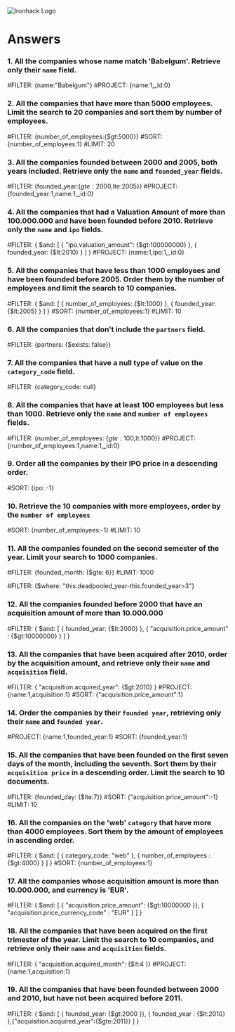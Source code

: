 ![Ironhack Logo](https://i.imgur.com/1QgrNNw.png)

# Answers

### 1. All the companies whose name match 'Babelgum'. Retrieve only their `name` field.

<!-- Your Code Goes Here -->
#FILTER: {name:"Babelgum"}
#PROJECT: {name:1,_id:0}

### 2. All the companies that have more than 5000 employees. Limit the search to 20 companies and sort them by **number of employees**.

<!-- Your Code Goes Here -->
#FILTER: {number_of_employees:{$gt:5000}}
#SORT: {number_of_employees:1}
#LIMIT: 20

### 3. All the companies founded between 2000 and 2005, both years included. Retrieve only the `name` and `founded_year` fields.

<!-- Your Code Goes Here -->
#FILTER: {founded_year:{$gte:2000,$lte:2005}} 
#PROJECT: {founded_year:1,name:1,_id:0} 

### 4. All the companies that had a Valuation Amount of more than 100.000.000 and have been founded before 2010. Retrieve only the `name` and `ipo` fields.

<!-- Your Code Goes Here -->
#FILTER: { $and: [ { "ipo.valuation_amount": {$gt:100000000} }, { founded_year: {$lt:2010} } ] }
#PROJECT: {name:1,ipo:1,_id:0}

### 5. All the companies that have less than 1000 employees and have been founded before 2005. Order them by the number of employees and limit the search to 10 companies.

<!-- Your Code Goes Here -->
#FILTER: { $and: [ { number_of_employees: {$lt:1000} }, { founded_year: {$lt:2005} } ] }
#SORT: {number_of_employees:1}
#LIMIT: 10

### 6. All the companies that don't include the `partners` field.

<!-- Your Code Goes Here -->
#FILTER: {partners: {$exists: false}}

### 7. All the companies that have a null type of value on the `category_code` field.

<!-- Your Code Goes Here -->
#FILTER: {category_code: null}

### 8. All the companies that have at least 100 employees but less than 1000. Retrieve only the `name` and `number of employees` fields.

<!-- Your Code Goes Here -->
#FILTER: {number_of_employees: {$gte:100,$lt:1000}}
#PROJECT: {number_of_employees:1,name:1,_id:0}

### 9. Order all the companies by their IPO price in a descending order.

<!-- Your Code Goes Here -->
#SORT: {ipo: -1}

### 10. Retrieve the 10 companies with more employees, order by the `number of employees`

<!-- Your Code Goes Here -->
#SORT: {number_of_employees:-1}
#LIMIT: 10

### 11. All the companies founded on the second semester of the year. Limit your search to 1000 companies.

<!-- Your Code Goes Here -->
#FILTER: {founded_month: {$gte: 6}}
#LIMIT: 1000

<!-- ### 12. All the companies that have been 'deadpooled' after the third year. -->

<!-- Your Code Goes Here -->
#FILTER: {$where: "this.deadpooled_year-this.founded_year>3"}



### 12. All the companies founded before 2000 that have an acquisition amount of more than 10.000.000

<!-- Your Code Goes Here -->
#FILTER: { $and: [ { founded_year: {$lt:2000} }, { "acquisition.price_amount" : {$gt:10000000} } ] }


### 13. All the companies that have been acquired after 2010, order by the acquisition amount, and retrieve only their `name` and `acquisition` field.

<!-- Your Code Goes Here -->
#FILTER: { "acquisition.acquired_year": {$gt:2010} }
#PROJECT: {name:1,acquisition:1}
#SORT: {"acquisition.price_amount":1}

### 14. Order the companies by their `founded year`, retrieving only their `name` and `founded year`.

<!-- Your Code Goes Here -->
#PROJECT: {name:1,founded_year:1}
#SORT: {founded_year:1}

### 15. All the companies that have been founded on the first seven days of the month, including the seventh. Sort them by their `acquisition price` in a descending order. Limit the search to 10 documents.

<!-- Your Code Goes Here -->
#FILTER: {founded_day: {$lte:7}}
#SORT: {"acquisition.price_amount":-1}
#LIMIT: 10

### 16. All the companies on the 'web' `category` that have more than 4000 employees. Sort them by the amount of employees in ascending order.

<!-- Your Code Goes Here -->
#FILTER: { $and: [ { category_code: "web" }, { number_of_employees : {$gt:4000} } ] }
#SORT: {number_of_employees:1}


### 17. All the companies whose acquisition amount is more than 10.000.000, and currency is 'EUR'.

<!-- Your Code Goes Here -->
#FILTER: { $and: [ { "acquisition.price_amount": {$gt:10000000 }}, { "acquisition.price_currency_code" : "EUR" } ] }


### 18. All the companies that have been acquired on the first trimester of the year. Limit the search to 10 companies, and retrieve only their `name` and `acquisition` fields.

<!-- Your Code Goes Here -->
#FILTER: { "acquisition.acquired_month": {$lt:4 }}
#PROJECT: {name:1,acquisition:1}

### 19. All the companies that have been founded between 2000 and 2010, but have not been acquired before 2011.

<!-- Your Code Goes Here -->
#FILTER: { $and: [ { founded_year: {$gt:2000 }}, { founded_year : {$lt:2010} },{"acquisition.acquired_year":{$gte:2011}} ] }

